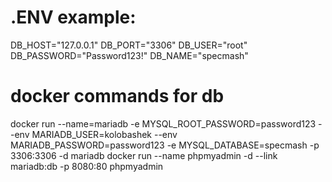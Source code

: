 # .ENV example:

DB_HOST="127.0.0.1"
DB_PORT="3306"
DB_USER="root"
DB_PASSWORD="Password123!"
DB_NAME="specmash"

# docker commands for db

docker run --name=mariadb -e MYSQL_ROOT_PASSWORD=password123 --env MARIADB_USER=kolobashek --env MARIADB_PASSWORD=password123 -e MYSQL_DATABASE=specmash -p 3306:3306 -d mariadb
docker run --name phpmyadmin -d --link mariadb:db -p 8080:80 phpmyadmin
